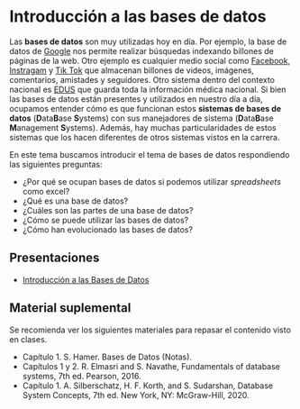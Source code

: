 # Introducción a las bases de datos

Las **bases de datos** son muy utilizadas hoy en día. Por ejemplo, la base de datos de [Google](https://www.google.com/) nos permite realizar búsquedas indexando billones de páginas de la web. Otro ejemplo es cualquier medio social como [Facebook](https://www.facebook.com/), [Instragam](https://www.instagram.com/) y [Tik Tok](https://www.tiktok.com/) que almacenan billones de videos, imágenes, comentarios, amistades y seguidores. Otro sistema dentro del contexto nacional es [EDUS](https://www.ccss.sa.cr/appedus/) que guarda toda la información médica nacional. Si bien las bases de datos están presentes y utilizados en nuestro día a día, ocupamos entender cómo es que funcionan estos **sistemas de bases de datos** (**D**ata**B**ase **S**ystems) con sus manejadores de sistema (**D**ata**B**ase **M**anagement **S**ystems). Además, hay muchas particularidades de estos sistemas que los hacen diferentes de otros sistemas vistos en la carrera.

En este tema buscamos introducir el tema de bases de datos respondiendo las siguientes preguntas:

- ¿Por qué se ocupan bases de datos si podemos utilizar *spreadsheets* como excel?
- ¿Qué es una base de datos?
- ¿Cuáles son las partes de una base de datos?
- ¿Cómo se puede utilizar las bases de datos?
- ¿Cómo han evolucionado las bases de datos?

## Presentaciones

- [Introducción a las Bases de Datos](https://github.com/sivanahamer/bases-datos/blob/main/01-Introducci%C3%B3n/pres/01-intro.pdf)

## Material suplemental

Se recomienda ver los siguientes materiales para repasar el contenido visto en clases.

- Capítulo 1. S. Hamer. Bases de Datos (Notas).
- Capítulos 1 y 2. R. Elmasri and S. Navathe, Fundamentals of database systems, 7th ed. Pearson, 2016.
- Capítulo 1. A. Silberschatz, H. F. Korth, and S. Sudarshan, Database System Concepts, 7th ed. New York, NY: McGraw-Hill, 2020.
